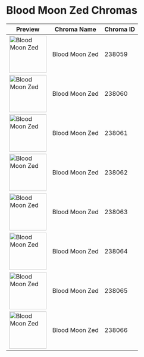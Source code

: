 # Blood Moon Zed Chromas

| Preview | Chroma Name | Chroma ID |
|---|---|---|
| <img src='https://raw.communitydragon.org/latest/plugins/rcp-be-lol-game-data/global/default/v1/champion-chroma-images/238/238059.png' alt='Blood Moon Zed' width='100'> | Blood Moon Zed | 238059 |
| <img src='https://raw.communitydragon.org/latest/plugins/rcp-be-lol-game-data/global/default/v1/champion-chroma-images/238/238060.png' alt='Blood Moon Zed' width='100'> | Blood Moon Zed | 238060 |
| <img src='https://raw.communitydragon.org/latest/plugins/rcp-be-lol-game-data/global/default/v1/champion-chroma-images/238/238061.png' alt='Blood Moon Zed' width='100'> | Blood Moon Zed | 238061 |
| <img src='https://raw.communitydragon.org/latest/plugins/rcp-be-lol-game-data/global/default/v1/champion-chroma-images/238/238062.png' alt='Blood Moon Zed' width='100'> | Blood Moon Zed | 238062 |
| <img src='https://raw.communitydragon.org/latest/plugins/rcp-be-lol-game-data/global/default/v1/champion-chroma-images/238/238063.png' alt='Blood Moon Zed' width='100'> | Blood Moon Zed | 238063 |
| <img src='https://raw.communitydragon.org/latest/plugins/rcp-be-lol-game-data/global/default/v1/champion-chroma-images/238/238064.png' alt='Blood Moon Zed' width='100'> | Blood Moon Zed | 238064 |
| <img src='https://raw.communitydragon.org/latest/plugins/rcp-be-lol-game-data/global/default/v1/champion-chroma-images/238/238065.png' alt='Blood Moon Zed' width='100'> | Blood Moon Zed | 238065 |
| <img src='https://raw.communitydragon.org/latest/plugins/rcp-be-lol-game-data/global/default/v1/champion-chroma-images/238/238066.png' alt='Blood Moon Zed' width='100'> | Blood Moon Zed | 238066 |
